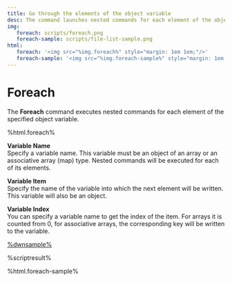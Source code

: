 ```yaml
---
title: Go through the elements of the object variable
desc: The command launches nested commands for each element of the object variable.
img:
   foreach: scripts/foreach.png
   foreach-sample: scripts/file-list-sample.png
html:
   foreach: '<img src="%img.foreach%" style="margin: 1em 1em;"/>'
   foreach-sample: '<img src="%img.foreach-sample%" style="margin: 1em 1em;"/>'
---
```

# Foreach

The **Foreach** command executes nested commands for each element of the specified object variable.

%html.foreach%

**Variable Name**  
Specify a variable name. This variable must be an object of an array or an associative array (map) type. Nested commands will be executed for each of its elements.

**Variable Item**  
Specify the name of the variable into which the next element will be written. This variable will also be an object.

**Variable Index**  
You can specify a variable name to get the index of the item. For arrays it is counted from 0, for associative arrays, the corresponding key will be written to the variable.

[%dwnsample%](/samples/file-list-sample.yaml)

%scriptresult%

%html.foreach-sample%
